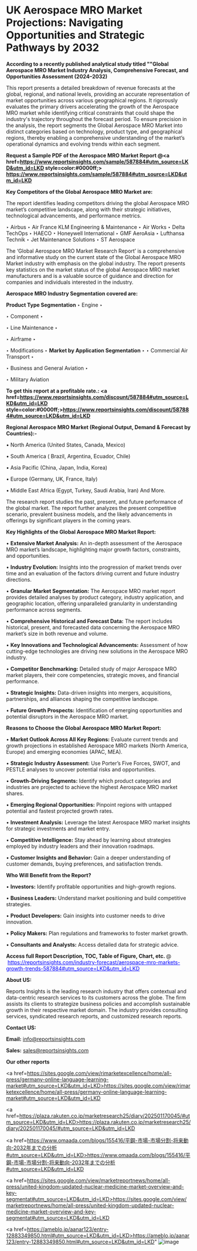 # UK Aerospace MRO Market Projections: Navigating Opportunities and Strategic Pathways by 2032

<strong>According to a recently published analytical study titled ""Global Aerospace MRO Market Industry Analysis, Comprehensive Forecast, and Opportunities Assessment (2024–2032)</strong>

This report presents a detailed breakdown of revenue forecasts at the global, regional, and national levels, providing an accurate representation of market opportunities across various geographical regions. It rigorously evaluates the primary drivers accelerating the growth of the Aerospace MRO market while identifying critical constraints that could shape the industry's trajectory throughout the forecast period. To ensure precision in the analysis, the report segments the Global Aerospace MRO Market into distinct categories based on technology, product type, and geographical regions, thereby enabling a comprehensive understanding of the market’s operational dynamics and evolving trends within each segment.

<strong>Request a Sample PDF of the Aerospace MRO Market Report </strong><strong>@<a href=https://www.reportsinsights.com/sample/587884#utm_source=LKD&utm_id=LKD style=color:#0000ff;> https://www.reportsinsights.com/sample/587884#utm_source=LKD&utm_id=LKD</a></strong></font>

<strong>Key Competitors of the Global Aerospace MRO Market are:</strong>

The report identifies leading competitors driving the global Aerospace MRO market’s competitive landscape, along with their strategic initiatives, technological advancements, and performance metrics.

‣ Airbus
‣ Air France KLM Engineering & Maintenance
‣ Air Works
‣ Delta TechOps
‣ HAECO
‣ Honeywell International
‣ GMF AeroAsia
‣ Lufthansa Technik
‣ Jet Maintenance Solutions
‣ ST Aerospace

The ‘Global Aerospace MRO Market Research Report’ is a comprehensive and informative study on the current state of the Global Aerospace MRO Market industry with emphasis on the global industry. The report presents key statistics on the market status of the global Aerospace MRO market manufacturers and is a valuable source of guidance and direction for companies and individuals interested in the industry.

<strong>Aerospace MRO Industry Segmentation covered are:</strong>

<strong>Product Type Segmentation</strong>
‣
Engine
‣ 

‣ Component
‣ 

‣ Line Maintenance
‣ 

‣ Airframe
‣ 

‣ Modifications
‣ 
<strong>Market by Application Segmentation</strong>
‣
‣  Commercial Air Transport
‣ 

‣ Business and General Aviation
‣ 

‣ Military Aviation

<strong>To get this report at a profitable rate.: <a href=https://www.reportsinsights.com/discount/587884#utm_source=LKD&utm_id=LKD style=color:#0000ff;>https://www.reportsinsights.com/discount/587884#utm_source=LKD&utm_id=LKD</a></strong></font>

<strong>Regional Aerospace MRO Market (Regional Output, Demand &amp; Forecast by Countries):-</strong>

• North America (United States, Canada, Mexico)

• South America ( Brazil, Argentina, Ecuador, Chile)

• Asia Pacific (China, Japan, India, Korea)

• Europe (Germany, UK, France, Italy)

• Middle East Africa (Egypt, Turkey, Saudi Arabia, Iran) And More.

The research report studies the past, present, and future performance of the global market. The report further analyzes the present competitive scenario, prevalent business models, and the likely advancements in offerings by significant players in the coming years.

<strong>Key Highlights of the Global Aerospace MRO Market Report:</strong>

• <strong>Extensive Market Analysis:</strong> An in-depth assessment of the Aerospace MRO market’s landscape, highlighting major growth factors, constraints, and opportunities.

• <strong>Industry Evolution:</strong> Insights into the progression of market trends over time and an evaluation of the factors driving current and future industry directions.

• <strong>Granular Market Segmentation:</strong> The Aerospace MRO market report provides detailed analyses by product category, industry application, and geographic location, offering unparalleled granularity in understanding performance across segments.

• <strong>Comprehensive Historical and Forecast Data:</strong> The report includes historical, present, and forecasted data concerning the Aerospace MRO market’s size in both revenue and volume.

• <strong>Key Innovations and Technological Advancements:</strong> Assessment of how cutting-edge technologies are driving new solutions in the Aerospace MRO industry.

• <strong>Competitor Benchmarking:</strong> Detailed study of major Aerospace MRO market players, their core competencies, strategic moves, and financial performance.

• <strong>Strategic Insights:</strong> Data-driven insights into mergers, acquisitions, partnerships, and alliances shaping the competitive landscape.

• <strong>Future Growth Prospects:</strong> Identification of emerging opportunities and potential disruptors in the Aerospace MRO market.

<strong>Reasons to Choose the Global Aerospace MRO Market Report:</strong>

• <strong>Market Outlook Across All Key Regions:</strong> Evaluate current trends and growth projections in established Aerospace MRO markets (North America, Europe) and emerging economies (APAC, MEA).

• <strong>Strategic Industry Assessment:</strong> Use Porter’s Five Forces, SWOT, and PESTLE analyses to uncover potential risks and opportunities.

• <strong>Growth-Driving Segments:</strong> Identify which product categories and industries are projected to achieve the highest Aerospace MRO market shares.

• <strong>Emerging Regional Opportunities:</strong> Pinpoint regions with untapped potential and fastest projected growth rates.

• <strong>Investment Analysis:</strong> Leverage the latest Aerospace MRO market insights for strategic investments and market entry.

• <strong>Competitive Intelligence:</strong> Stay ahead by learning about strategies employed by industry leaders and their innovation roadmaps.

• <strong>Customer Insights and Behavior:</strong> Gain a deeper understanding of customer demands, buying preferences, and satisfaction trends.

<strong>Who Will Benefit from the Report?</strong>

• <strong>Investors:</strong> Identify profitable opportunities and high-growth regions.

• <strong>Business Leaders:</strong> Understand market positioning and build competitive strategies.

• <strong>Product Developers:</strong> Gain insights into customer needs to drive innovation.

• <strong>Policy Makers:</strong> Plan regulations and frameworks to foster market growth.

• <strong>Consultants and Analysts:</strong> Access detailed data for strategic advice.
</ul>
<strong>Access full Report Description, TOC, Table of Figure, Chart, etc. </strong>@  <a href=https://reportsinsights.com/industry-forecast/aerospace-mro-markets-growth-trends-587884#utm_source=LKD&utm_id=LKD style=color:#0000ff;>https://reportsinsights.com/industry-forecast/aerospace-mro-markets-growth-trends-587884#utm_source=LKD&utm_id=LKD</a></font>

<strong><strong>About US</strong>:</strong>

Reports Insights is the leading research industry that offers contextual and data-centric research services to its customers across the globe. The firm assists its clients to strategize business policies and accomplish sustainable growth in their respective market domain. The industry provides consulting services, syndicated research reports, and customized research reports.

<strong>Contact US:</strong>

<p class=""""><b>Email:</b> <a href=mailto:info@reportsinsights.com>info@reportsinsights.com</a></p>
<p class=""""><b>Sales:</b> <a href=mailto:sales@reportsinsights.com>sales@reportsinsights.com</a></p>

<strong>Our other reports</strong>

<a href=https://sites.google.com/view/rimarketexcellence/home/all-press/germany-online-language-learning-market#utm_source=LKD&utm_id=LKD>https://sites.google.com/view/rimarketexcellence/home/all-press/germany-online-language-learning-market#utm_source=LKD&utm_id=LKD</a>

<a href=https://plaza.rakuten.co.jp/marketresearch25/diary/202501170045/#utm_source=LKD&utm_id=LKD>https://plaza.rakuten.co.jp/marketresearch25/diary/202501170045/#utm_source=LKD&utm_id=LKD</a>

<a href=https://www.omaada.com/blogs/155416/平鋼-市場-市場分割-将来動向-2032年までの分析#utm_source=LKD&utm_id=LKD>https://www.omaada.com/blogs/155416/平鋼-市場-市場分割-将来動向-2032年までの分析#utm_source=LKD&utm_id=LKD</a>

<a href=https://sites.google.com/view/marketreportnews/home/all-press/united-kingdom-updated-nuclear-medicine-market-overview-and-key-segmentat#utm_source=LKD&utm_id=LKD>https://sites.google.com/view/marketreportnews/home/all-press/united-kingdom-updated-nuclear-medicine-market-overview-and-key-segmentat#utm_source=LKD&utm_id=LKD</a>

<a href=https://ameblo.jp/aanar123/entry-12883349850.html#utm_source=LKD&utm_id=LKD>https://ameblo.jp/aanar123/entry-12883349850.html#utm_source=LKD&utm_id=LKD</a>"
![image](https://github.com/user-attachments/assets/b8f0e32e-f31b-4cf2-b2d7-39cc889eddb9)
